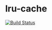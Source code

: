 # lru-cache

[![Build Status](https://travis-ci.org/ChrisCoffey/exp-cache.svg?branch=master)](https://travis-ci.org/ChrisCoffey/exp-cache)
